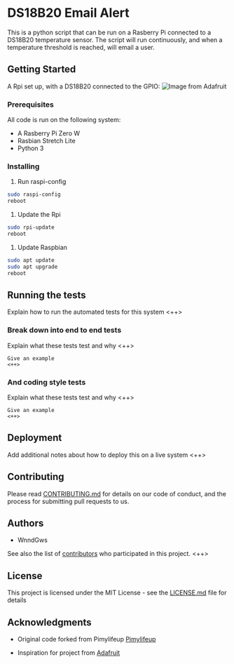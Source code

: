 # DS18B20 Email Alert

This is a python script that can be run on a Rasberry Pi connected to a DS18B20 temperature sensor.
The script will run continuously, and when a temperature threshold is reached, will email a user.

## Getting Started

A Rpi set up, with a DS18B20 connected to the GPIO:
![Image from Adafruit](https://cdn-learn.adafruit.com/assets/assets/000/003/782/medium800/learn_raspberry_pi_breadboard-probe.png?1396801706)


### Prerequisites

All code is run on the following system:
* A Rasberry Pi Zero W
* Rasbian Stretch Lite
* Python 3

### Installing

1. Run raspi-config
```bash
sudo raspi-config
reboot
```
1. Update the Rpi
```bash
sudo rpi-update
reboot
```
1. Update Raspbian
```bash
sudo apt update
sudo apt upgrade
reboot
```

## Running the tests

Explain how to run the automated tests for this system
<++>

### Break down into end to end tests

Explain what these tests test and why
<++>

```
Give an example
<++>
```

### And coding style tests

Explain what these tests test and why
<++>

```
Give an example
<++>
```

## Deployment

Add additional notes about how to deploy this on a live system
<++>

## Contributing

Please read [CONTRIBUTING.md](https://gist.github.com/PurpleBooth/b24679402957c63ec426) for details on our code of conduct, and the process for submitting pull requests to us.

## Authors

* WnndGws

See also the list of [contributors](https://github.com/your/project/contributors) who participated in this project.
<++>

## License

This project is licensed under the MIT License - see the [LICENSE.md](LICENSE.md) file for details

## Acknowledgments

* Original code forked from Pimylifeup
[Pimylifeup](https://github.com/pimylifeup/temperature_sensor)

* Inspiration for project from [Adafruit](https://learn.adafruit.com/adafruits-raspberry-pi-lesson-11-ds18b20-temperature-sensing/overview)


